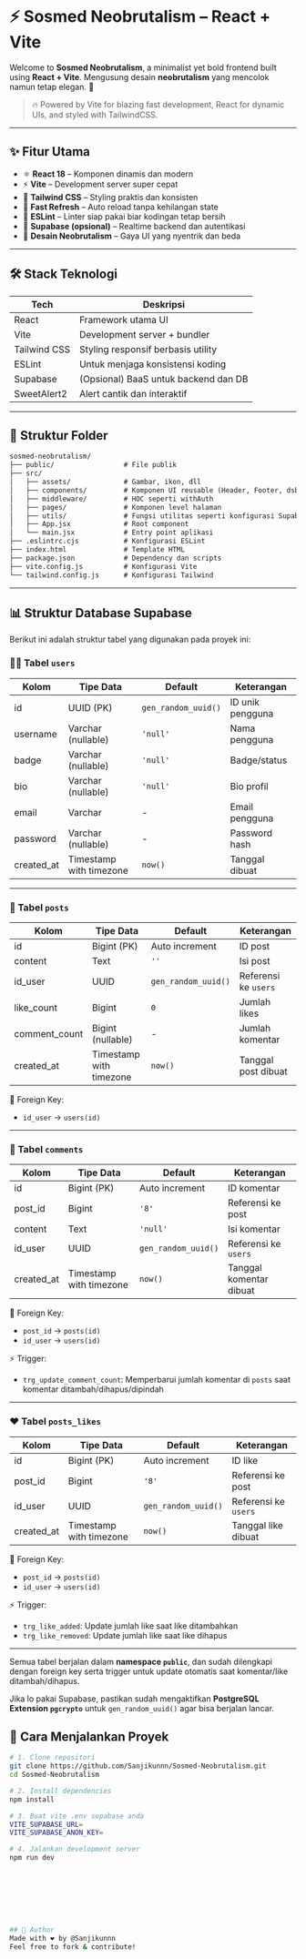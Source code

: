 # ⚡ Sosmed Neobrutalism – React + Vite

Welcome to **Sosmed Neobrutalism**, a minimalist yet bold frontend built using **React + Vite**. 
Mengusung desain **neobrutalism** yang mencolok namun tetap elegan. 🚀

> 🔥 Powered by Vite for blazing fast development, React for dynamic UIs, and styled with TailwindCSS.

---

## ✨ Fitur Utama

- ⚛️ **React 18** – Komponen dinamis dan modern
- ⚡ **Vite** – Development server super cepat
- 💨 **Tailwind CSS** – Styling praktis dan konsisten
- 🔁 **Fast Refresh** – Auto reload tanpa kehilangan state
- 🧹 **ESLint** – Linter siap pakai biar kodingan tetap bersih
- 🔐 **Supabase (opsional)** – Realtime backend dan autentikasi
- 🎨 **Desain Neobrutalism** – Gaya UI yang nyentrik dan beda

---

## 🛠️ Stack Teknologi

| Tech         | Deskripsi                           |
|--------------|--------------------------------------|
| React        | Framework utama UI                  |
| Vite         | Development server + bundler        |
| Tailwind CSS | Styling responsif berbasis utility  |
| ESLint       | Untuk menjaga konsistensi koding    |
| Supabase     | (Opsional) BaaS untuk backend dan DB|
| SweetAlert2  | Alert cantik dan interaktif         |

---

## 📁 Struktur Folder

```txt
sosmed-neobrutalism/
├── public/                 # File publik
├── src/
│   ├── assets/             # Gambar, ikon, dll
│   ├── components/         # Komponen UI reusable (Header, Footer, dsb)
│   ├── middleware/         # HOC seperti withAuth
│   ├── pages/              # Komponen level halaman
│   ├── utils/              # Fungsi utilitas seperti konfigurasi Supabase
│   ├── App.jsx             # Root component
│   └── main.jsx            # Entry point aplikasi
├── .eslintrc.cjs           # Konfigurasi ESLint
├── index.html              # Template HTML
├── package.json            # Dependency dan scripts
├── vite.config.js          # Konfigurasi Vite
└── tailwind.config.js      # Konfigurasi Tailwind
```

---

## 📊 Struktur Database Supabase

Berikut ini adalah struktur tabel yang digunakan pada proyek ini:

### 🧑‍💻 Tabel `users`

| Kolom      | Tipe Data                 | Default                | Keterangan          |
|------------|---------------------------|------------------------|----------------------|
| id         | UUID (PK)                | `gen_random_uuid()`    | ID unik pengguna    |
| username   | Varchar (nullable)        | `'null'`               | Nama pengguna       |
| badge      | Varchar (nullable)        | `'null'`               | Badge/status        |
| bio        | Varchar (nullable)        | `'null'`               | Bio profil          |
| email      | Varchar                   | -                      | Email pengguna      |
| password   | Varchar (nullable)        | -                      | Password hash       |
| created_at | Timestamp with timezone   | `now()`                | Tanggal dibuat      |

---

### 📝 Tabel `posts`

| Kolom         | Tipe Data                 | Default           | Keterangan                |
|---------------|---------------------------|-------------------|----------------------------|
| id            | Bigint (PK)               | Auto increment    | ID post                   |
| content       | Text                      | `''`              | Isi post                  |
| id_user       | UUID                      | `gen_random_uuid()`| Referensi ke `users`      |
| like_count    | Bigint                    | `0`               | Jumlah likes              |
| comment_count | Bigint (nullable)         | -                 | Jumlah komentar           |
| created_at    | Timestamp with timezone   | `now()`           | Tanggal post dibuat       |

🔗 Foreign Key:
- `id_user` → `users(id)`

---

### 💬 Tabel `comments`

| Kolom      | Tipe Data                 | Default               | Keterangan                  |
|------------|---------------------------|------------------------|------------------------------|
| id         | Bigint (PK)               | Auto increment         | ID komentar                  |
| post_id    | Bigint                    | `'8'`                  | Referensi ke post            |
| content    | Text                      | `'null'`               | Isi komentar                 |
| id_user    | UUID                      | `gen_random_uuid()`    | Referensi ke `users`         |
| created_at | Timestamp with timezone   | `now()`                | Tanggal komentar dibuat      |

🔗 Foreign Key:
- `post_id` → `posts(id)`
- `id_user` → `users(id)`

⚡ Trigger:
- `trg_update_comment_count`: Memperbarui jumlah komentar di `posts` saat komentar ditambah/dihapus/dipindah

---

### ❤️ Tabel `posts_likes`

| Kolom      | Tipe Data                 | Default               | Keterangan                  |
|------------|---------------------------|------------------------|------------------------------|
| id         | Bigint (PK)               | Auto increment         | ID like                     |
| post_id    | Bigint                    | `'8'`                  | Referensi ke post           |
| id_user    | UUID                      | `gen_random_uuid()`    | Referensi ke `users`        |
| created_at | Timestamp with timezone   | `now()`                | Tanggal like dibuat         |

🔗 Foreign Key:
- `post_id` → `posts(id)`
- `id_user` → `users(id)`

⚡ Trigger:
- `trg_like_added`: Update jumlah like saat like ditambahkan
- `trg_like_removed`: Update jumlah like saat like dihapus

---

Semua tabel berjalan dalam **namespace `public`**, dan sudah dilengkapi dengan foreign key serta trigger untuk update otomatis saat komentar/like ditambah/dihapus.

Jika lo pakai Supabase, pastikan sudah mengaktifkan **PostgreSQL Extension `pgcrypto`** untuk `gen_random_uuid()` agar bisa berjalan lancar.


## 🚀 Cara Menjalankan Proyek

```bash
# 1. Clone repositori
git clone https://github.com/Sanjikunnn/Sosmed-Neobrutalism.git
cd Sosmed-Neobrutalism

# 2. Install dependencies
npm install

# 3. Buat vite .env supabase anda
VITE_SUPABASE_URL=
VITE_SUPABASE_ANON_KEY=

# 4. Jalankan development server
npm run dev








## 👤 Author
Made with ❤️ by @Sanjikunnn
Feel free to fork & contribute!